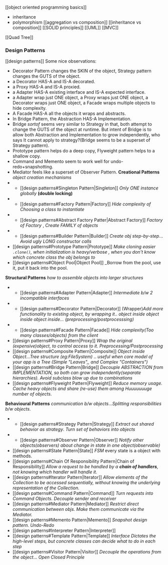 [[object oriented programming basics]]
- inheritance
- polymorphism
[[aggregation vs composition]]
[[inheritance vs composition]]
[[SOLID principles]]
[[UML]]
[[MVC]]

[[Quad Tree]]

### Design Patterns
[[design patterns]]
Some nice observations:
- Decorator Pattern changes the SKIN of the object, Strategy pattern changes the GUTS of the object.
- a Decorator HAS-A and IS-A decorated.
- a Proxy HAS-A and IS-A proxied.
- a Adapter HAS-A existing interface and IS-A expected interface.
- a Adapter wrap just ONE object, a Proxy wraps just ONE object, a Decorator wraps just ONE object, a Facade wraps multiple objects to hide complexity.
- A Facade HAS-A all the objects it wraps and abstracts.
- In Bridge Pattern, the Abstraction HAS-A Implementation.
- Bridge _sortof_ seems very similar to Strategy in that, both attempt to change the GUTS of the object at runtime. But intent of Bridge is to allow both Abstraction and Implementation to grow independently, who says It cannot apply to strategy?(Bridge seems to be a superset of Strategy pattern).
- Prototype pattern helps do a deep copy, Flyweight pattern helps to a shallow copy.
- Command and Memento seem to work well for undo-redo+snapshotting.
- Mediator feels like a superset of Observer Pattern.
**Creational Patterns** 
_object creation mechanisms_
- * [[design patterns#Singleton Pattern|Singleton]]  _Only ONE instance globally_ **(double locking)**
- * [[design patterns#Factory Pattern|Factory]]  _Hide complexity of Choosing a class to instantiate_
- * [[design patterns#Abstract Factory Patter|Abstract Factory]] _Factory of Factory_ , _Create FAMILY of objects_
- * [[design patterns#Builder Pattern|Builder]]   _Create obj step-by-step_... _Avoid ugly LONG constructor calls_
- [[design patterns#Prototype Pattern|Prototype]]  _Make cloning easier `.clone()`, when initialization is heavy/verbose_ _, when you don't know which concrete class the obj belongs to_
- [[design patterns#Object Pool|Object Pool]] _Borrow from the pool, use it, put it back into the pool.

**Structural Patterns**
_how to assemble objects into larger structures_
- * [[design patterns#Adapter Pattern|Adapter]] _Intermediate b/w 2 incompatible interfaces_
- * [[design patterns#Decorator Pattern|Decorator]] (Wrapper)_Add more functionality to existing object, by wrapping it_.. _object inside object inside object inside..._ _(preprocessing/postprocesssing)_
- * [[design patterns#Facade Pattern|Facade]] _Hide complexity(Too many classes/objects) from the client_
- [[design patterns#Proxy Pattern|Proxy]]  _Wrap the original (expensive)object, to control access to it. Preprocessing/Postprocessing_
- [[design patterns#Composite Pattern|Composite]] _Object inside Object...Tree structure (eg:FileSystem)_ .. _useful when core model of your app is a Tree_ _(Simple "Leaves",, and Complex "Containers")_
- [[design patterns#Bridge Pattern|Bridge]] _Decouple ABSTRACTION from IMPLEMENTATION, so both can grow independently(separate hierarchies). Avoid subclass blow up due to combinations_
- [[design patterns#Flyweight Pattern|Flyweight]] _Reduce memory usage. Cache heavy objects and share (re-use) them among Huuuuuuuge number of objects_.

**Behavioural Patterns**
_communication b/w objects_..._Splitting responsibilities b/w objects_.
- * [[design patterns#Strategy Pattern|Strategy]] _Extract out shared behavior as strategy_. _Turn set of behaviors into objects_
- * [[design patterns#Observer Pattern|Observer]] _Notify other objects(observers) about change in state in one object(observable)_
- [[design patterns#State Pattern|State]] _FSM_ every state is a object with methods.
- [[design patterns#Chain Of Responsibility Pattern|Chain of Responsibility]] _Allow a request to be handled by a **chain of handlers**, not knowing which handler will handle it._
- [[design patterns#Iterator Pattern|Iterator]] _Allow elements of the Collection to be accessed sequentially, without knowing the underlying representation of the Collection._
- [[design patterns#Command Pattern|Command]] _Turn requests into Command Objects. Decouple sender and receiver_
- [[design patterns#Mediator Pattern|Mediator]] _Restrict direct communication between objs. Make them communicate via the Mediator._
- [[design patterns#Memento Pattern|Memento]]  _Snapshot design pattern. Undo-Redo_
- [[design patterns#Interpreter Pattern|Interpreter]]
- [[design patterns#Template Pattern|Template]]  _Interface Dictates the high-level steps, but concrete classes can decide what to do in each step_
- [[design patterns#Visitor Pattern|Visitor]] _Decouple the operations from the object_... _Open Closed Principle_